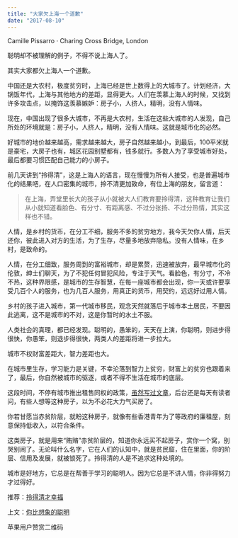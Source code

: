 ```yaml
---
title: "大家欠上海一个道歉"
date: "2017-08-10"
---
```


Camille Pissarro · Charing Cross Bridge, London

聪明却不被理解的例子，不得不说上海人了。

其实大家都欠上海人一个道歉。

中国还是大农村，极度贫穷时，上海已经是世上数得上的大城市了。计划经济，大锅饭年代，上海与其他地方的差距，显得更大。人们在羡慕上海人的时候，又找到许多攻击点，以掩饰这羡慕嫉妒：房子小，人挤人，精明，没有人情味。

现在，中国出现了很多大城市，不再是大农村，生活在这些大城市的人发现，自己所处的环境就是：房子小，人挤人，精明，没有人情味。这就是城市化的必然。

好城市的地价越来越高，需求越来越大，房子自然越来越小，到最后，100平米就是豪宅，大房子也有，城区花园别墅都有，钱多就行。多数人为了享受城市好处，最后都要习惯匹配自己能力的小房子。

前几天讲到“拎得清”，这是上海人的语言，现在慢慢为所有人接受，也是普遍城市化的结果吧，在人口密集的城市，拎不清更加致命，有位上海的朋友，留言道：

> 在上海，弄堂里长大的孩子从小就被大人们教育要拎得清，这种教育让我们从小就知道看脸色、有分寸、有距离感、不过分张扬、不过分热情，其实这样也不错。

人情，是乡村的货币，在分工不细，服务不多的贫穷地方，我今天欠你人情，后天还你，彼此进入对方的生活，为了生存，尽量多地放弃隐私。没有人情味，在乡村，是致命的。

人情，在分工细致，服务周到的富裕城市，却是累赘，迅速被放弃，最早城市化的伦敦，绅士们聊天，为了不犯任何冒犯风险，专注于天气。看脸色，有分寸，不冷不热，这种界限感，是城市的生存智慧，在每一座城市都会出现，你一天或许要享受几百个人的服务，也为几百人服务，用真正的货币，用契约，远远好过用人情。

乡村的孩子进入城市，第一代城市移民，观念天然就落后于城市本土居民，不要因此逃离，这不是城市的不对，这是你暂时的水土不服。

人类社会的真理，都已经发现。聪明的，愚笨的，天天在上演，你聪明，则进步得很快，你愚笨，则退步得很快，两类人的差距将进一步拉大。

城市不权财富差距大，智力差距也大。

在城市里生存，学习能力是关键，不幸沦落到智力上贫穷，财富上的贫穷也跟着来了，最后，你自然被城市的驱逐，或者不得不生活在城市的底层。

这段时间，不停有城市推出租售同权的政策，[虽然写过文章](http://mp.weixin.qq.com/s?__biz=MjM5NDU0Mjk2MQ==&mid=2651623273&idx=1&sn=71f250b61be0a064b74c7ca5196bed14&chksm=bd7e0b778a0982618f35bd4a04cce90ea696109e89792a0a3c551f425ead7bd080f70d3b9732&scene=21#wechat_redirect)，后台还是每天有读者问，有些人想等这种房子，以为不必花大力气买房了。

你若甘愿当赤贫阶层，就盼这种房子，就像有些香港青年为了等政府的廉租屋，刻意保持低收入，以符合条件。

这类房子，就是用来“贿赂”赤贫阶层的，知道你永远买不起房子，赏你一个窝，别哭别闹了。无论叫什么名字，它在人们的认知中，就是贫民窟，住在里面，你的阶层、信用及发展，就被锁死了。拎得清的人是不追求这种处境的。

城市是好地方，它总是在帮善于学习的聪明人。因为它总是不讲人情，你非得努力才过得好。

推荐：[拎得清才幸福](http://mp.weixin.qq.com/s?__biz=MjM5NDU0Mjk2MQ==&mid=2651623337&idx=1&sn=75cf93c9bca3ef85a83f61d50e7754d3&chksm=bd7e0bb78a0982a1c375c71805b517581ffaea4ea1eeca9293d46142271821a52a4b688cd302&scene=21#wechat_redirect)

上文：[你比想象的聪明](http://mp.weixin.qq.com/s?__biz=MjM5NDU0Mjk2MQ==&mid=2651623344&idx=1&sn=d07b492b337572583c06a2b052985c71&chksm=bd7e0bae8a0982b84661f18c95e37b8881a87c6c23d89773212002dc03afd766d163b5a2ce12&scene=21#wechat_redirect)

苹果用户赞赏二维码
